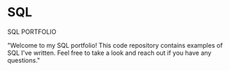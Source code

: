 # SQL
SQL PORTFOLIO

"Welcome to my SQL portfolio! This code repository contains examples of SQL I've written. Feel free to take a look and reach out if you have any questions."
